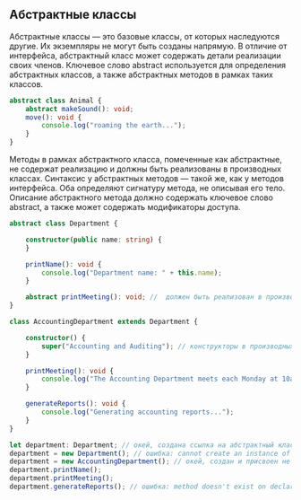 ## Абстрактные классы

Абстрактные классы — это базовые классы, от которых наследуются другие. Их экземпляры не могут быть созданы напрямую. В отличие от интерфейса, абстрактный класс может содержать детали реализации своих членов. Ключевое слово abstract используется для определения абстрактных классов, а также абстрактных методов в рамках таких классов.

```ts
abstract class Animal {
    abstract makeSound(): void;
    move(): void {
        console.log("roaming the earth...");
    }
}
```

Методы в рамках абстрактного класса, помеченные как абстрактные, не содержат реализацию и должны быть реализованы в производных классах. Синтаксис у абстрактных методов — такой же, как у методов интерфейса. Оба определяют сигнатуру метода, не описывая его тело. Описание абстрактного метода должно содержать ключевое слово abstract, а также может содержать модификаторы доступа.

```ts
abstract class Department {

    constructor(public name: string) {
    }

    printName(): void {
        console.log("Department name: " + this.name);
    }

    abstract printMeeting(): void; //  должен быть реализован в производном классе
}

class AccountingDepartment extends Department {

    constructor() {
        super("Accounting and Auditing"); // конструкторы в производных классах должны вызывать super()
    }

    printMeeting(): void {
        console.log("The Accounting Department meets each Monday at 10am.");
    }

    generateReports(): void {
        console.log("Generating accounting reports...");
    }
}

let department: Department; // окей, создана ссылка на абстрактный класс
department = new Department(); // ошибка: cannot create an instance of an abstract class
department = new AccountingDepartment(); // окей, создан и присвоен не абстрактный класс
department.printName();
department.printMeeting();
department.generateReports(); // ошибка: method doesn't exist on declared abstract type
```
